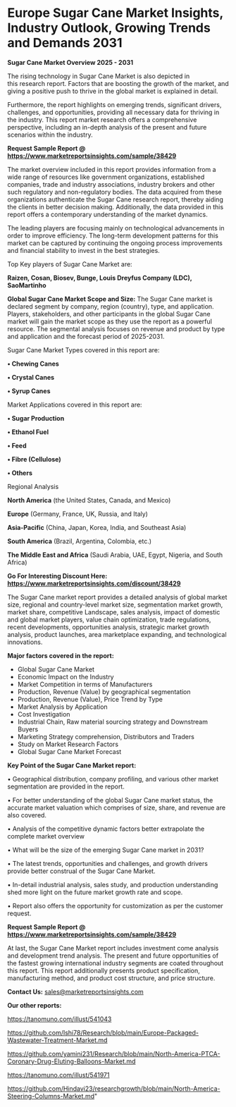 # Europe Sugar Cane Market Insights, Industry Outlook, Growing Trends and Demands 2031

<Strong> Sugar Cane Market Overview 2025 - 2031</strong>

The rising technology in Sugar Cane Market is also depicted in this research report. Factors that are boosting the growth of the market, and giving a positive push to thrive in the global market is explained in detail.

Furthermore, the report highlights on emerging trends, significant drivers, challenges, and opportunities, providing all necessary data for thriving in the industry. This report market research offers a comprehensive perspective, including an in-depth analysis of the present and future scenarios within the industry.

<strong>Request Sample Report @ <a href=https://www.marketreportsinsights.com/sample/38429>https://www.marketreportsinsights.com/sample/38429</a></strong>

The market overview included in this report provides information from a wide range of resources like government organizations, established companies, trade and industry associations, industry brokers and other such regulatory and non-regulatory bodies. The data acquired from these organizations authenticate the Sugar Cane research report, thereby aiding the clients in better decision making. Additionally, the data provided in this report offers a contemporary understanding of the market dynamics.

The leading players are focusing mainly on technological advancements in order to improve efficiency. The long-term development patterns for this market can be captured by continuing the ongoing process improvements and financial stability to invest in the best strategies.

Top Key players of Sugar Cane Market are:

<strong>Raizen, Cosan, Biosev, Bunge, Louis Dreyfus Company (LDC), SaoMartinho</strong>

<strong><b>Global Sugar Cane Market Scope and Size:</b></strong>
The Sugar Cane market is declared segment by company, region (country), type, and application. Players, stakeholders, and other participants in the global Sugar Cane market will gain the market scope as they use the report as a powerful resource. The segmental analysis focuses on revenue and product by type and application and the forecast period of 2025-2031.

Sugar Cane Market Types covered in this report are:

<strong>•  Chewing Canes

•  Crystal Canes

•  Syrup Canes</strong>

Market Applications covered in this report are:

<strong>•  Sugar Production

•  Ethanol Fuel

•  Feed

•  Fibre (Cellulose)

•  Others</strong> 

Regional Analysis

<strong>North America</strong> (the United States, Canada, and Mexico)

<strong>Europe</strong> (Germany, France, UK, Russia, and Italy)

<strong>Asia-Pacific</strong> (China, Japan, Korea, India, and Southeast Asia)

<strong>South America</strong> (Brazil, Argentina, Colombia, etc.)

<strong>The Middle East and Africa</strong> (Saudi Arabia, UAE, Egypt, Nigeria, and South Africa)

<strong>Go For Interesting Discount Here: <a href=https://www.marketreportsinsights.com/discount/38429>https://www.marketreportsinsights.com/discount/38429</a></strong>

The Sugar Cane market report provides a detailed analysis of global market size, regional and country-level market size, segmentation market growth, market share, competitive Landscape, sales analysis, impact of domestic and global market players, value chain optimization, trade regulations, recent developments, opportunities analysis, strategic market growth analysis, product launches, area marketplace expanding, and technological innovations.

<strong><b>Major factors covered in the report:</b></strong>
<ul>
  <li>Global Sugar Cane Market </li>
  <li>Economic Impact on the Industry</li>
  <li>Market Competition in terms of Manufacturers</li>
  <li>Production, Revenue (Value) by geographical segmentation</li>
  <li>Production, Revenue (Value), Price Trend by Type</li>
  <li>Market Analysis by Application</li>
  <li>Cost Investigation</li>
  <li>Industrial Chain, Raw material sourcing strategy and Downstream Buyers</li>
  <li>Marketing Strategy comprehension, Distributors and Traders</li>
  <li>Study on Market Research Factors</li>
  <li>Global Sugar Cane Market Forecast</li>
</ul>

<strong><b>Key Point of the Sugar Cane Market report:</b></strong>

• Geographical distribution, company profiling, and various other market segmentation are provided in the report.

• For better understanding of the global Sugar Cane market status, the accurate market valuation which comprises of size, share, and revenue are also covered.

• Analysis of the competitive dynamic factors better extrapolate the complete market overview

• What will be the size of the emerging Sugar Cane market in 2031?

• The latest trends, opportunities and challenges, and growth drivers provide better construal of the Sugar Cane Market.

• In-detail industrial analysis, sales study, and production understanding shed more light on the future market growth rate and scope.

• Report also offers the opportunity for customization as per the customer request.

<strong>Request Sample Report @ <a href=https://www.marketreportsinsights.com/sample/38429>https://www.marketreportsinsights.com/sample/38429</a></strong>

At last, the Sugar Cane Market report includes investment come analysis and development trend analysis. The present and future opportunities of the fastest growing international industry segments are coated throughout this report. This report additionally presents product specification, manufacturing method, and product cost structure, and price structure.

<strong>Contact Us:</strong>
sales@marketreportsinsights.com

<strong>Our other reports:</strong>

<a href=https://tanomuno.com/illust/541043>https://tanomuno.com/illust/541043</a>

<a href=https://github.com/Ishi78/Research/blob/main/Europe-Packaged-Wastewater-Treatment-Market.md>https://github.com/Ishi78/Research/blob/main/Europe-Packaged-Wastewater-Treatment-Market.md</a>

<a href=https://github.com/yamini231/Research/blob/main/North-America-PTCA-Coronary-Drug-Eluting-Balloons-Market.md>https://github.com/yamini231/Research/blob/main/North-America-PTCA-Coronary-Drug-Eluting-Balloons-Market.md</a>

<a href=https://tanomuno.com/illust/541971>https://tanomuno.com/illust/541971</a>

<a href=https://github.com/Hindavi23/researchgrowth/blob/main/North-America-Steering-Columns-Market.md>https://github.com/Hindavi23/researchgrowth/blob/main/North-America-Steering-Columns-Market.md</a>"

